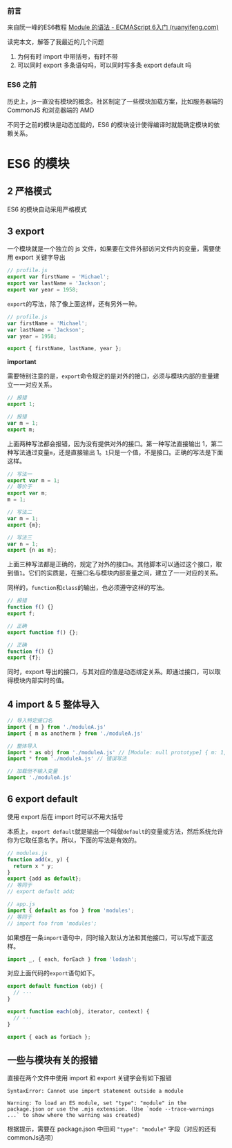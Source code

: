 ### 前言

来自阮一峰的ES6教程 [Module 的语法 - ECMAScript 6入门 (ruanyifeng.com)](https://es6.ruanyifeng.com/#docs/module)

读完本文，解答了我最近的几个问题

1. 为何有时 import 中带括号，有时不带
2. 可以同时 export 多条语句吗，可以同时写多条 export default 吗



### ES6 之前

历史上，js一直没有模块的概念。社区制定了一些模块加载方案，比如服务器端的 CommonJS 和浏览器端的 AMD 

不同于之前的模块是动态加载的，ES6 的模块设计使得编译时就能确定模块的依赖关系。



# ES6 的模块

## 2 严格模式

ES6 的模块自动采用严格模式

## 3 export

一个模块就是一个独立的 js 文件，如果要在文件外部访问文件内的变量，需要使用 export 关键字导出

```javascript
// profile.js
export var firstName = 'Michael';
export var lastName = 'Jackson';
export var year = 1958;
```

`export`的写法，除了像上面这样，还有另外一种。

```javascript
// profile.js
var firstName = 'Michael';
var lastName = 'Jackson';
var year = 1958;

export { firstName, lastName, year };
```

**important**

需要特别注意的是，`export`命令规定的是对外的接口，必须与模块内部的变量建立一一对应关系。

```javascript
// 报错
export 1;

// 报错
var m = 1;
export m;
```

上面两种写法都会报错，因为没有提供对外的接口。第一种写法直接输出 1，第二种写法通过变量`m`，还是直接输出 1。`1`只是一个值，不是接口。正确的写法是下面这样。

```javascript
// 写法一
export var m = 1;
// 等价于
export var m;
m = 1;

// 写法二
var m = 1;
export {m};

// 写法三
var n = 1;
export {n as m};
```

上面三种写法都是正确的，规定了对外的接口`m`。其他脚本可以通过这个接口，取到值`1`。它们的实质是，在接口名与模块内部变量之间，建立了一一对应的关系。

同样的，`function`和`class`的输出，也必须遵守这样的写法。

```javascript
// 报错
function f() {}
export f;

// 正确
export function f() {};

// 正确
function f() {}
export {f};
```



同时，export 导出的接口，与其对应的值是动态绑定关系。即通过接口，可以取得模块内部实时的值。

## 4 import & 5 整体导入

``` js
// 导入特定接口名
import { m } from './moduleA.js'
import { m as anotherm } from './moduleA.js'

// 整体导入
import * as obj from './moduleA.js' // [Module: null prototype] { m: 1, n: 1, x: 1 }
import * from './moduleA.js' // 错误写法

// 加载但不输入变量
import './moduleA.js'
```



## 6 export default

使用 export 后在 import 时可以不用大括号 

本质上，`export default`就是输出一个叫做`default`的变量或方法，然后系统允许你为它取任意名字。所以，下面的写法是有效的。

```javascript
// modules.js
function add(x, y) {
  return x * y;
}
export {add as default};
// 等同于
// export default add;

// app.js
import { default as foo } from 'modules';
// 等同于
// import foo from 'modules';
```



如果想在一条`import`语句中，同时输入默认方法和其他接口，可以写成下面这样。

```javascript
import _, { each, forEach } from 'lodash';
```

对应上面代码的`export`语句如下。

```javascript
export default function (obj) {
  // ···
}

export function each(obj, iterator, context) {
  // ···
}

export { each as forEach };
```

## 一些与模块有关的报错

直接在两个文件中使用 import 和 export 关键字会有如下报错

```
SyntaxError: Cannot use import statement outside a module

Warning: To load an ES module, set "type": "module" in the package.json or use the .mjs extension. (Use `node --trace-warnings ...` to show where the warning was created)
```

根据提示，需要在 package.json 中田间 `"type": "module"` 字段（对应的还有commonJs选项）